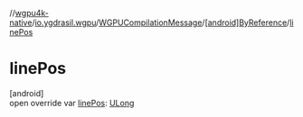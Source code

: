 //[wgpu4k-native](../../../../index.md)/[io.ygdrasil.wgpu](../../index.md)/[WGPUCompilationMessage](../index.md)/[[android]ByReference](index.md)/[linePos](line-pos.md)

# linePos

[android]\
open override var [linePos](line-pos.md): [ULong](https://kotlinlang.org/api/core/kotlin-stdlib/kotlin/-u-long/index.html)